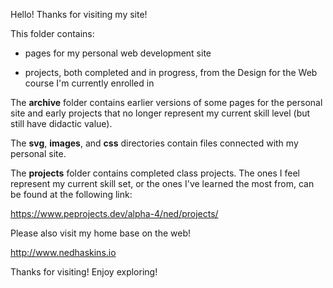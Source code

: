 Hello!  Thanks for visiting my site!

This folder contains:

- pages for my personal web development site

- projects, both completed and in progress, from the Design for the Web course I'm currently enrolled in

The **archive** folder contains earlier versions of some pages for the personal site and early projects that no longer represent my current skill level (but still have didactic value).

The **svg**, **images**, and **css** directories contain files connected with my personal site.

The **projects** folder contains completed class projects. The ones I feel represent my current skill set, or the ones I've learned the most from, can be found at the following link:

https://www.peprojects.dev/alpha-4/ned/projects/

Please also visit my home base on the web!

http://www.nedhaskins.io

Thanks for visiting!  Enjoy exploring!
